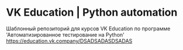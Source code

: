 # VK Education | Python automation
Шаблонный репозиторий для курсов VK Education по программе 'Автоматизированное тестирование на Python'
<br>
https://education.vk.company/DSADSADASDSADAS
